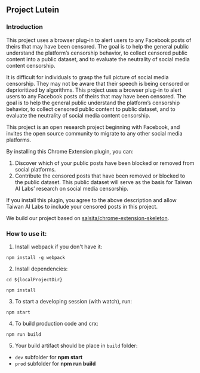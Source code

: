 ## Project Lutein

### Introduction

This project uses a browser plug-in to alert users to any Facebook posts of theirs that may have been censored. The goal is to help the general public understand the platform’s censorship behavior, to collect censored public content into a public dataset, and to evaluate the neutrality of social media content censorship.

It is difficult for individuals to grasp the full picture of social media censorship. They may not be aware that their speech is being censored or deprioritized by algorithms. This project uses a browser plug-in to alert users to any Facebook posts of theirs that may have been censored. The goal is to help the general public understand the platform’s censorship behavior, to collect censored public content to public dataset, and to evaluate the neutrality of social media content censorship.

This project is an open research project beginning with Facebook, and invites the open source community to migrate to any other social media platforms.

By installing this Chrome Extension plugin, you can:
1. Discover which of your public posts have been blocked or removed from social platforms.
2. Contribute the censored posts that have been removed or blocked to the public dataset. This public dataset will serve as the basis for Taiwan AI Labs’  research on social media censorship.

If you install this plugin, you agree to the above description and allow Taiwan AI Labs to include your censored posts in this project.

We build our project based on [salsita/chrome-extension-skeleton](https://github.com/salsita/chrome-extension-skeleton).

### How to use it:

1. Install webpack if you don't have it:

```
npm install -g webpack
```

2. Install dependencies:

```
cd ${localProjectDir}

npm install
```

3. To start a developing session (with watch), run:

```
npm start
```

4. To build production code and crx:

```
npm run build
```

5. Your build artifact should be place in `build` folder:
- `dev` subfolder for **npm start**
- `prod` subfolder for **npm run build**

